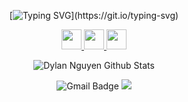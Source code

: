 <div id="header" align="center">
  
[![Typing SVG](https://readme-typing-svg.herokuapp.com?font=comfortaa&color=FFFFF&size=24&width=500&lines=Hi!+I'm+Dylan..;A+computer+science+student..;A+full-stack+developer..;An+intern..;An+open+source+programmer..;)](https://git.io/typing-svg)

<div id="header" align="center">
   <img src="https://komarev.com/ghpvc/?username=thedigitalchief&style=flat-square&color=blue" alt=""/><br>
   <a href="https://www.linkedin.com/in/parsa/" title="LinkedIn">
  <img height="32" width="32" src="https://cdn-icons-png.flaticon.com/512/145/145807.png" />
</a>
<a href="https://github.com/parsasalahshori" title="GitHub ">
  <img height="32" width="32" src="https://cdn-icons-png.flaticon.com/512/1051/1051275.png" />
   </a>

   <a href="https://www.facebook.com/parsa" title="Facebook Account">
  <img height="32" width="32" src="https://cdn-icons-png.flaticon.com/512/5968/5968764.png" />
</a>

![Dylan Nguyen Github Stats](https://github-readme-stats.vercel.app/api?username=parsasalahshori&theme=nord&show_icons=true&count_private=true)
 </div>
  
<div align = "center">

![Gmail Badge](https://img.shields.io/badge/-parsasalahshori@gmail.com-c14438?style=flat-square&logo=Gmail&logoColor=white&link=mailto:me@dylanhnguyen.com)
<a href = "https://parsasalahshori.com"><img src = https://img.shields.io/badge/portfolio-website-blue>                         
</a> 
</div>   
